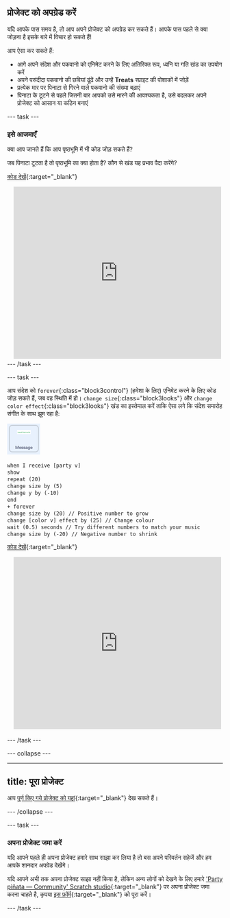 ## प्रोजेक्ट को अपग्रेड करें

यदि आपके पास समय है, तो आप अपने प्रोजेक्ट को अपग्रेड कर सकते हैं। आपके पास पहले से क्या जोड़ना है इसके बारे में विचार हो सकते हैं!

आप ऐसा कर सकते हैं:

+ आगे अपने संदेश और पकवानो को एनिमेट करने के लिए अतिरिक्त रूप, ध्वनि या गति खंड का उपयोग करें
+ अपने पसंदीदा पकवानो की छवियां ढूंढें और उन्हें **Treats** स्प्राइट की पोशाकों में जोड़ें
+ प्रत्येक मार पर पिनाटा से गिरने वाले पकवानो की संख्या बढ़ाएं
+ पिनाटा के टूटने से पहले जितनी बार आपको उसे मारने की आवश्यकता है, उसे बदलकर अपने प्रोजेक्ट को आसान या कठिन बनाएं

--- task ---
### इसे आजमाएँ
<div style="display: flex; flex-wrap: wrap">
<div style="flex-basis: 175px; flex-grow: 1">  
क्या आप जानते हैं कि आप पृष्ठभूमि में भी कोड जोड़ सकते हैं?

जब पिनाटा टूटता है तो पृष्ठभूमि का क्या होता है? कौन से खंड यह प्रभाव पैदा करेंगे? 

[कोड देखें](https://scratch.mit.edu/projects/653771814/){:target="_blank"}

</div>
<div class="scratch-preview" style="margin-left: 15px;">
  <iframe allowtransparency="true" width="485" height="402" src="https://scratch.mit.edu/projects/embed/653771814/?autostart=false" frameborder="0"></iframe>
</div>
</div>
--- /task ---

--- task ---

आप संदेश को `forever`{:class="block3control"} (हमेशा के लिए) एनिमेट करने के लिए कोड जोड़ सकते हैं, जब वह स्थिति में हो। `change size`{:class="block3looks"} और `change color effect`{:class="block3looks"} खंड का इस्तेमाल करें ताकि ऐसा लगे कि संदेश समारोह संगीत के साथ झूम रहा है:

![संदेश स्प्राइट आइकन।](images/message-sprite.png)

```blocks3
when I receive [party v]
show
repeat (20)
change size by (5)
change y by (-10)
end
+ forever
change size by (20) // Positive number to grow
change [color v] effect by (25) // Change colour
wait (0.5) seconds // Try different numbers to match your music
change size by (-20) // Negative number to shrink
```

[कोड देखें](https://scratch.mit.edu/projects/656332454/){:target="_blank"}

<div class="scratch-preview" style="margin-left: 15px;">
  <iframe allowtransparency="true" width="485" height="402" src="https://scratch.mit.edu/projects/embed/656332454/?autostart=false" frameborder="0"></iframe>
</div>

--- /task ---

--- collapse ---

---
title: पूरा प्रोजेक्ट
---

आप [पूर्ण किए गये प्रोजेक्ट को यहां](https://scratch.mit.edu/projects/649873783/){:target="_blank"} देख सकते हैं।

--- /collapse ---

--- task ---

### अपना प्रोजेक्ट जमा करें

यदि आपने पहले ही अपना प्रोजेक्ट हमारे साथ साझा कर लिया है तो बस अपने परिवर्तन सहेजें और हम आपके शानदार अपग्रेड देखेंगे।

यदि आपने अभी तक अपना प्रोजेक्ट साझा नहीं किया है, लेकिन अन्य लोगों को देखने के लिए हमारे ['Party piñata — Community' Scratch studio](https://scratch.mit.edu/studios/31111242){:target="_blank"} पर अपना प्रोजेक्ट जमा करना चाहते है, कृपया [इस फ़ॉर्म](https://form.raspberrypi.org/f/community-project-submissions){:target="_blank"} को पूरा करें।

--- /task ---

